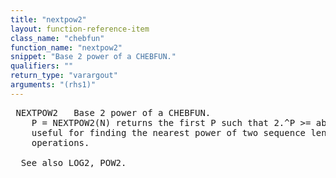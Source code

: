 ```yaml
---
title: "nextpow2"
layout: function-reference-item
class_name: "chebfun"
function_name: "nextpow2"
snippet: "Base 2 power of a CHEBFUN."
qualifiers: ""
return_type: "varargout"
arguments: "(rhs1)"
---
```


<pre class="help-text"> NEXTPOW2   Base 2 power of a CHEBFUN.
    P = NEXTPOW2(N) returns the first P such that 2.^P >= abs(N). It is often
    useful for finding the nearest power of two sequence length for FFT
    operations.
 
  See also LOG2, POW2.
</pre>